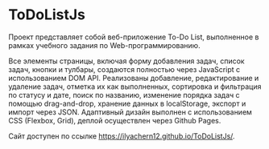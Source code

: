 # ToDoListJs

Проект представляет собой веб-приложение To-Do List, выполненное в рамках учебного задания по Web-программированию.

Все элементы страницы, включая форму добавления задач, список задач, кнопки и тулбары, создаются полностью через JavaScript с использованием DOM API. Реализованы добавление, редактирование и удаление задач, отметка их как выполненных, сортировка и фильтрация по статусу и дате, поиск по названию, изменение порядка задач с помощью drag-and-drop, хранение данных в localStorage, экспорт и импорт через JSON. Адаптивный дизайн выполнен с использованием CSS (Flexbox, Grid), деплой осуществлен через Github Pages.

Сайт доступен по ссылке <https://ilyachern12.github.io/ToDoListJs/>.
